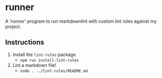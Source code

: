 # runner

A 'runner' program to run markdownlint with custom lint rules against my project.

## Instructions

1. Install the `lint-rules` package
   *  `npm run install-lint-rules`
1. Lint a markdown file!
   *  `node . ../lint-rules/README.md`
